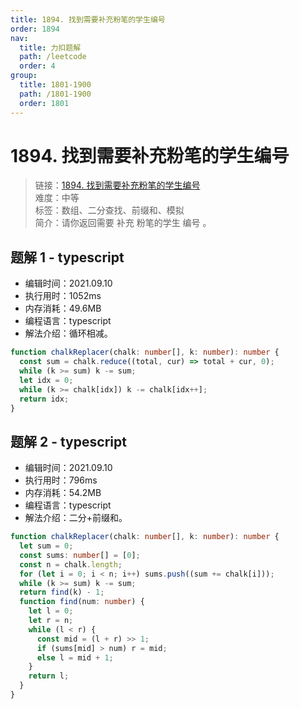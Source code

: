 ```yaml
---
title: 1894. 找到需要补充粉笔的学生编号
order: 1894
nav:
  title: 力扣题解
  path: /leetcode
  order: 4
group:
  title: 1801-1900
  path: /1801-1900
  order: 1801
---
```


# 1894. 找到需要补充粉笔的学生编号

> 链接：[1894. 找到需要补充粉笔的学生编号](https://leetcode-cn.com/problems/find-the-student-that-will-replace-the-chalk/)  
> 难度：中等  
> 标签：数组、二分查找、前缀和、模拟  
> 简介：请你返回需要 补充 粉笔的学生 编号 。

## 题解 1 - typescript

- 编辑时间：2021.09.10
- 执行用时：1052ms
- 内存消耗：49.6MB
- 编程语言：typescript
- 解法介绍：循环相减。

```typescript
function chalkReplacer(chalk: number[], k: number): number {
  const sum = chalk.reduce((total, cur) => total + cur, 0);
  while (k >= sum) k -= sum;
  let idx = 0;
  while (k >= chalk[idx]) k -= chalk[idx++];
  return idx;
}
```

## 题解 2 - typescript

- 编辑时间：2021.09.10
- 执行用时：796ms
- 内存消耗：54.2MB
- 编程语言：typescript
- 解法介绍：二分+前缀和。

```typescript
function chalkReplacer(chalk: number[], k: number): number {
  let sum = 0;
  const sums: number[] = [0];
  const n = chalk.length;
  for (let i = 0; i < n; i++) sums.push((sum += chalk[i]));
  while (k >= sum) k -= sum;
  return find(k) - 1;
  function find(num: number) {
    let l = 0;
    let r = n;
    while (l < r) {
      const mid = (l + r) >> 1;
      if (sums[mid] > num) r = mid;
      else l = mid + 1;
    }
    return l;
  }
}
```
